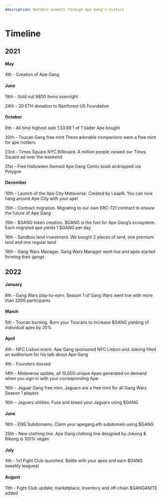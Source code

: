```yaml
---
description: Notable moments through Ape Gang's history
---
```


# Timeline

## 2021

#### May

4th - Creation of Ape Gang

#### June

19th - Sold out 9800 items overnight&#x20;

24th - 20 ETH donation to Rainforest US Foundation

#### October

9th - All time highest sale Ξ33.69 1 of 1 Vader Ape bought&#x20;

20th - Toucan Gang free mint These adorable companions were a free mint for ape holders&#x20;

23rd - Times Square NYC Billboard. A million people viewed our Times Square ad over the weekend&#x20;

31st - Free Halloween themed Ape Gang Comic book airdropped via Polygon&#x20;

#### December

10th - Launch of the Ape City Metaverse. Created by LeapN. You can now hang around Ape City with your ape!&#x20;

15th - Contract migration. Migrating to our own ERC-721 contract to ensure the future of Ape Gang&#x20;

15th - $GANG token creation. $GANG is the fuel for Ape Gang’s ecosystem. Each migrated ape yields 1 $GANG per day&#x20;

16th - Sandbox land investment. We bought 2 pieces of land, one premium land and one regular land

18th - Gang Wars Manager. Gang Wars Manager went live and apes started forming their gangs&#x20;

## 2022

#### January

8th - Gang Wars play-to-earn. Season 1 of Gang Wars went live with more than 3200 participants&#x20;

#### March

5th - Toucan burning. Burn your Toucans to increase $GANG yielding of individual apes by 25%&#x20;

#### April

4th - NFC Lisbon event. Ape Gang sponsored NFC Lisbon and Jokong filled an auditorium for his talk about Ape Gang

4th - Founders doxxed

14th - Metaverse update, all 10,000 unique Apes generated on demand when you sign in with your corresponding Ape

16th - Jaguar Gang free mint. Jaguars are a free mint for all Gang Wars Season 1 players&#x20;

16th - Jaguars utilities. Fuse and breed your Jaguars using $GANG&#x20;

#### June

18th - ENS Subdomains. Claim your apegang.eth subdomain using $GANG&#x20;

25th - New clothing line. Ape Gang clothing line designed by Jokong & Rikong is 100% vegan&#x20;

#### July

4th - 1v1 Fight Club launched. Battle with your apes and earn $GANG (weekly leagues)

#### August

11th - Fight Club update; marketplace, inventory and off-chain $GANGANITE added
